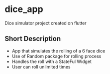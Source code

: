 # dice_app

Dice simulator project created on flutter

## Short Description

- App that simulates the rolling of a 6 face dice
- Use of Random package for rolling process
- Handles the roll with a StateFul Widget
- User can roll unlimited times
